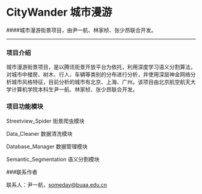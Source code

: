 # CityWander 城市漫游

####城市漫游街景项目，由尹一航、林家桢、张少昂联合开发。

---

### 项目介绍

城市漫游街景项目，是以腾讯街景开放平台为依托，利用深度学习语义分割算法，对城市中楼房、树木、行人、车辆等类别的分布进行分析，并使用深层神金网络分析城市风格特征，目前分析的城市有北京、上海、广州。该项目由北京航空航天大学计算机学院本科生尹一航、林家桢、张少昂联合开发。

### 项目功能模块

Streetview_Spider 街景爬虫模块

Data_Cleaner 数据清洗模块

Database_Manager 数据管理模块

Semantic_Segmentation 语义分割模块

###联系作者

联系人：尹一航，someday@buaa.edu.cn